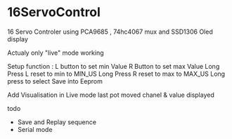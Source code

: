 # 16ServoControl

 16 Servo Controler using PCA9685 , 74hc4067 mux and SSD1306 Oled display

Actualy only "live" mode working

Setup function :
 L button to set min Value
 R Button to set max Value
 Long Press L reset to min to MIN_US
 Long Press R reset to max to MAX_US
 Long press to select Save into Eeprom

Add Visualisation in Live mode
 last pot moved chanel & value displayed 

todo
- Save and Replay sequence 
- Serial mode 

